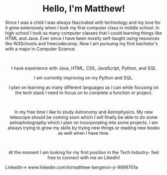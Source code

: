 <h1 align="center">Hello, I'm Matthew!</h1>

<p align="left">Since I was a child I was always fascinated with technology and my love for it grew extensively when I took my first computer class in middle school. In high school I took as many computer classes that I could learning things like HTML and Java. Ever since I have been mostly self-taught using resources like W3Schools and freecodecamp. Now I am pursuing my first bachelor's with a major in Computer Science.</p>

<br>

<p align="center">I have experience with Java, HTML, CSS, JavaScript, Python, and SQL</p>
<p align="center">I am currently improving on my Python and SQL.</p>
<p align="center">I plan on learning as many different languages as I can while focusing on the tech stack I need to focus on to complete a function or project.</p>

<br>

<p align="center">In my free time I like to study Astronomy and Astrophysics. My new telescope should be coming soon which I will finally be able to do some astrophotography which I plan on incorporating into some projects. I am always trying to grow my skills by trying new things or reading new books as well when I have time.</p>

<br>

<p align="center">At the moment I am looking for my first position in the Tech Industry- feel free to connect with me on LikedIn!</p>

<p align="left"> LinkedIn-> www.linkedin.com/in/matthew-bergeron-jr-9996701a</p>

<!---
Mattmberg/Mattmberg is a ✨ special ✨ repository because its `README.md` (this file) appears on your GitHub profile.
You can click the Preview link to take a look at your changes.
--->

